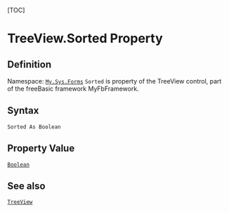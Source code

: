 [TOC]
# TreeView.Sorted Property

## Definition
Namespace: [`My.Sys.Forms`](My.Sys.Forms.md)
`Sorted` is property of the TreeView control, part of the freeBasic framework MyFbFramework.
## Syntax
```freeBasic
Sorted As Boolean
```
## Property Value
[`Boolean`]("https://www.freebasic.net/wiki/KeyPgBoolean")
## See also
[`TreeView`](TreeView.md)
